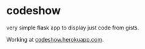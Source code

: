 codeshow
========

very simple flask app to display just code from gists.

Working at [codeshow.herokuapp.com](http://codeshow.herokuapp.com/).
